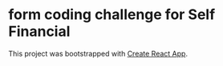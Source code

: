 # form coding challenge for Self Financial

This project was bootstrapped with [Create React App](https://github.com/facebook/create-react-app).